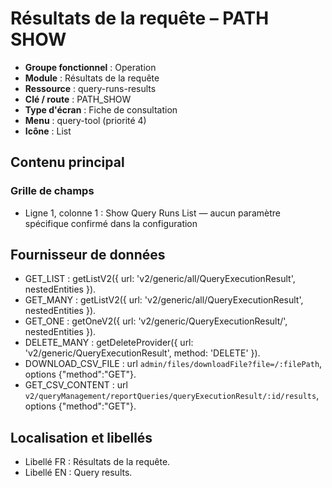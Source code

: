 # Résultats de la requête – PATH SHOW

- **Groupe fonctionnel** : Operation
- **Module** : Résultats de la requête
- **Ressource** : query-runs-results
- **Clé / route** : PATH_SHOW
- **Type d'écran** : Fiche de consultation
- **Menu** : query-tool (priorité 4)
- **Icône** : List

## Contenu principal
### Grille de champs
- Ligne 1, colonne 1 : Show Query Runs List — aucun paramètre spécifique confirmé dans la configuration

## Fournisseur de données
- GET_LIST : getListV2({
  url: 'v2/generic/all/QueryExecutionResult',
  nestedEntities
}).
- GET_MANY : getListV2({
  url: 'v2/generic/all/QueryExecutionResult',
  nestedEntities
}).
- GET_ONE : getOneV2({
  url: 'v2/generic/QueryExecutionResult/',
  nestedEntities
}).
- DELETE_MANY : getDeleteProvider({
  url: 'v2/generic/QueryExecutionResult',
  method: 'DELETE'
}).
- DOWNLOAD_CSV_FILE : url `admin/files/downloadFile?file=/:filePath`, options {"method":"GET"}.
- GET_CSV_CONTENT : url `v2/queryManagement/reportQueries/queryExecutionResult/:id/results`, options {"method":"GET"}.

## Localisation et libellés
- Libellé FR : Résultats de la requête.
- Libellé EN : Query results.
